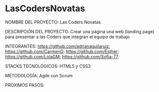# LasCodersNovatas

NOMBRE DEL PROYECTO: Las Coders Novatas

DESCRIPCIÓN DEL PROYECTO: Crear una página una web (landing page) 
para presentar a las Coders que integran
el equipo de trabajo

INTEGRANTES:
https://github.com/adrianaguilaruiz; 
https://github.com/CarmenG; 
https://github.com/Esther;
https://github.com/LolaGM;
https://github.com/Sofia-77

STACKS TECNOLÓGICOS: HTML5 y CSS3

METODOLOGÍA: Agile con Scrum

PRÓXIMOS PASOS: 


